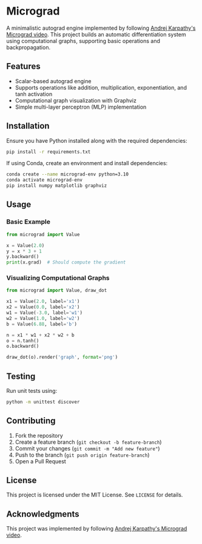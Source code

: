 # Micrograd

A minimalistic autograd engine implemented by following [Andrej Karpathy's Micrograd video](https://www.youtube.com/watch?v=VMj-3S1tku0&t=1s). This project builds an automatic differentiation system using computational graphs, supporting basic operations and backpropagation.

## Features
- Scalar-based autograd engine
- Supports operations like addition, multiplication, exponentiation, and tanh activation
- Computational graph visualization with Graphviz
- Simple multi-layer perceptron (MLP) implementation

## Installation
Ensure you have Python installed along with the required dependencies:

```bash
pip install -r requirements.txt
```

If using Conda, create an environment and install dependencies:

```bash
conda create --name micrograd-env python=3.10
conda activate micrograd-env
pip install numpy matplotlib graphviz
```

## Usage
### Basic Example
```python
from micrograd import Value

x = Value(2.0)
y = x * 3 + 1
y.backward()
print(x.grad)  # Should compute the gradient
```

### Visualizing Computational Graphs
```python
from micrograd import Value, draw_dot

x1 = Value(2.0, label='x1')
x2 = Value(0.0, label='x2')
w1 = Value(-3.0, label='w1')
w2 = Value(1.0, label='w2')
b = Value(6.88, label='b')

n = x1 * w1 + x2 * w2 + b
o = n.tanh()
o.backward()

draw_dot(o).render('graph', format='png')
```

## Testing
Run unit tests using:
```bash
python -m unittest discover
```

## Contributing
1. Fork the repository
2. Create a feature branch (`git checkout -b feature-branch`)
3. Commit your changes (`git commit -m "Add new feature"`)
4. Push to the branch (`git push origin feature-branch`)
5. Open a Pull Request

## License
This project is licensed under the MIT License. See `LICENSE` for details.

## Acknowledgments
This project was implemented by following [Andrej Karpathy's Micrograd video](https://www.youtube.com/watch?v=VMj-3S1tku0&t=1s).
